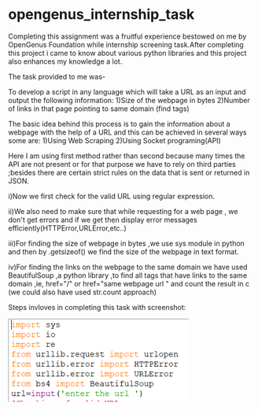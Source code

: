 # opengenus_internship_task
Completing this assignment was a fruitful experience bestowed on me by OpenGenus Foundation while internship screening task.After completing this project i came to know about various python libraries and this project also enhances my knowledge a lot.

The task provided to me was-

To develop a script in any language which will take a URL as an input and output the following information:
1)Size of the webpage in bytes
2)Number of links in that page pointing to same domain (find <a> tags)
  
The basic idea behind this process is to gain the information about a webpage with the help of a URL and this can be achieved in several ways some are:
1)Using Web Scraping
2)Using Socket programing(API)

Here I am using first method rather than second because many times the API are not present or for that purpose we have to rely on third parties ;besides there are certain strict rules on the data that is sent or returned in JSON.

i)Now we first check for the valid URL using regular expression.

ii)We also need to make sure that while requesting for a web page , we don't get errors and if we get then display error messages efficiently(HTTPError,URLError,etc..)

iii)For finding the size of webpage in bytes ,we use sys module in python and then by .getsizeof() we find the size of the webpage in text format.

iv)For finding the links on the webpage to the same domain we have used BeautifulSoup ,a python library ,to find all <a> tags that have links to the same domain ,ie, href="/" or href="same webpage url " and count the result in c (we could also have used str.count approach)
 
 Steps invloves in completing this task with screenshot:
 
 ![](lib.PNG)

